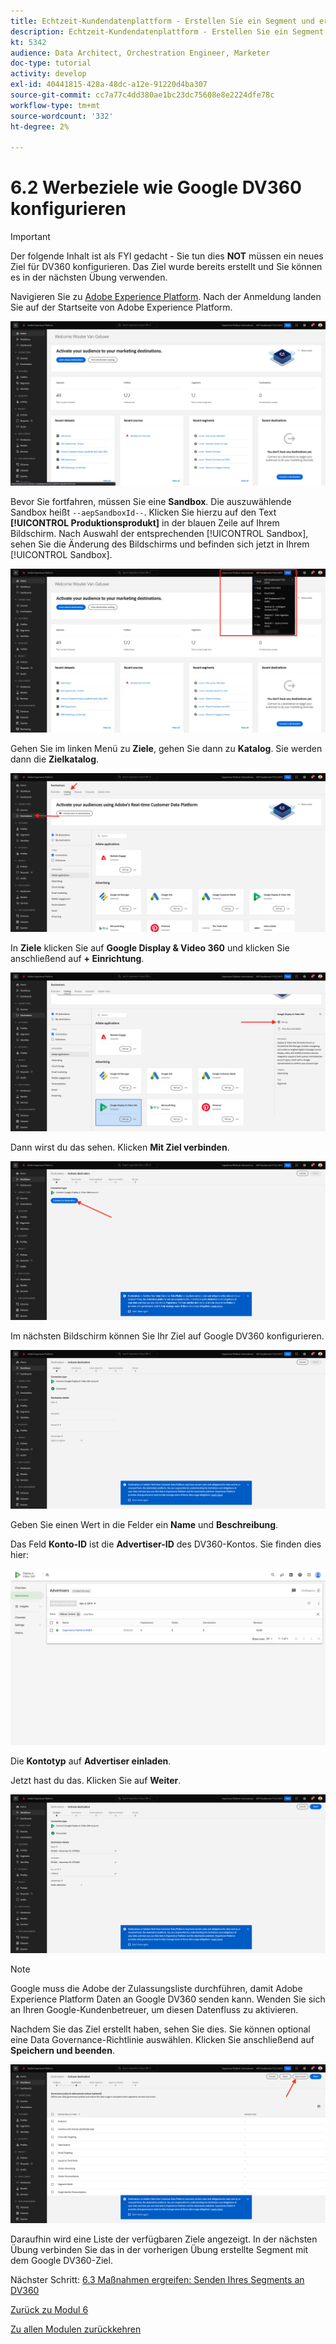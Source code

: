 ```yaml
---
title: Echtzeit-Kundendatenplattform - Erstellen Sie ein Segment und ergreifen Sie Maßnahmen - Konfigurieren Sie ein Werbeziel wie Google DV360
description: Echtzeit-Kundendatenplattform - Erstellen Sie ein Segment und ergreifen Sie Maßnahmen - Konfigurieren Sie ein Werbeziel wie Google DV360
kt: 5342
audience: Data Architect, Orchestration Engineer, Marketer
doc-type: tutorial
activity: develop
exl-id: 40441815-428a-48dc-a12e-91220d4ba307
source-git-commit: cc7a77c4dd380ae1bc23dc75608e8e2224dfe78c
workflow-type: tm+mt
source-wordcount: '332'
ht-degree: 2%

---
```


# 6.2 Werbeziele wie Google DV360 konfigurieren

>[!IMPORTANT]
>
>Der folgende Inhalt ist als FYI gedacht - Sie tun dies **NOT** müssen ein neues Ziel für DV360 konfigurieren. Das Ziel wurde bereits erstellt und Sie können es in der nächsten Übung verwenden.

Navigieren Sie zu [Adobe Experience Platform](https://experience.adobe.com/platform). Nach der Anmeldung landen Sie auf der Startseite von Adobe Experience Platform.

![Datenaufnahme](../module2/images/home.png)

Bevor Sie fortfahren, müssen Sie eine **Sandbox**. Die auszuwählende Sandbox heißt ``--aepSandboxId--``. Klicken Sie hierzu auf den Text **[!UICONTROL Produktionsprodukt]** in der blauen Zeile auf Ihrem Bildschirm. Nach Auswahl der entsprechenden [!UICONTROL Sandbox], sehen Sie die Änderung des Bildschirms und befinden sich jetzt in Ihrem [!UICONTROL Sandbox].

![Datenaufnahme](../module2/images/sb1.png)

Gehen Sie im linken Menü zu **Ziele**, gehen Sie dann zu **Katalog**. Sie werden dann die **Zielkatalog**.

![RTCDP](./images/rtcdp.png)

In **Ziele** klicken Sie auf **Google Display &amp; Video 360** und klicken Sie anschließend auf **+ Einrichtung**.

![RTCDP](./images/rtcdpgoogle.png)

Dann wirst du das sehen. Klicken **Mit Ziel verbinden**.

![RTCDP](./images/rtcdpgooglecreate1.png)

Im nächsten Bildschirm können Sie Ihr Ziel auf Google DV360 konfigurieren.

![RTCDP](./images/rtcdpgooglecreatedest.png)

Geben Sie einen Wert in die Felder ein **Name** und **Beschreibung**.

Das Feld **Konto-ID** ist die **Advertiser-ID** des DV360-Kontos. Sie finden dies hier:

![RTCDP](./images/rtcdpgoogledv360advid.png)

Die **Kontotyp** auf **Advertiser einladen**.

Jetzt hast du das. Klicken Sie auf **Weiter**.

![RTCDP](./images/rtcdpgoogldv360new.png)

>[!NOTE]
>
>Google muss die Adobe der Zulassungsliste durchführen, damit Adobe Experience Platform Daten an Google DV360 senden kann. Wenden Sie sich an Ihren Google-Kundenbetreuer, um diesen Datenfluss zu aktivieren.

Nachdem Sie das Ziel erstellt haben, sehen Sie dies. Sie können optional eine Data Governance-Richtlinie auswählen. Klicken Sie anschließend auf **Speichern und beenden**.

![RTCDP](./images/rtcdpcreatedest1.png)

Daraufhin wird eine Liste der verfügbaren Ziele angezeigt.
In der nächsten Übung verbinden Sie das in der vorherigen Übung erstellte Segment mit dem Google DV360-Ziel.

Nächster Schritt: [6.3 Maßnahmen ergreifen: Senden Ihres Segments an DV360](./ex3.md)

[Zurück zu Modul 6](./real-time-cdp-build-a-segment-take-action.md)

[Zu allen Modulen zurückkehren](../../overview.md)
